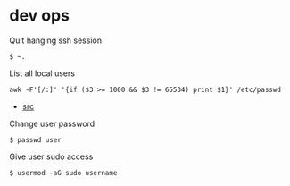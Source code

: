 # dev ops 

Quit hanging ssh session

```
$ ~. 
```

List all local users

```
awk -F'[/:]' '{if ($3 >= 1000 && $3 != 65534) print $1}' /etc/passwd
```

- [src](https://askubuntu.com/questions/410244/a-command-to-list-all-users-and-how-to-add-delete-modify-users)

Change user password

```
$ passwd user
```

Give user sudo access

```
$ usermod -aG sudo username
```

